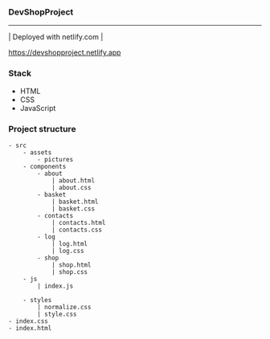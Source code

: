 ### DevShopProject


---

| Deployed with netlify.com |

https://devshopproject.netlify.app 

### Stack


- HTML
- CSS
- JavaScript

### Project structure


```
- src
    - assets
        - pictures
    - components
        - about
            | about.html
            | about.css
        - basket
            | basket.html
            | basket.css
        - contacts
            | contacts.html
            | contacts.css
        - log
            | log.html
            | log.css
        - shop
            | shop.html
            | shop.css
    - js
        | index.js

    - styles
        | normalize.css
        | style.css
- index.css
- index.html

```